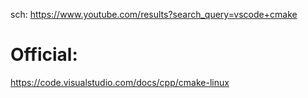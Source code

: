 sch: https://www.youtube.com/results?search_query=vscode+cmake

# Official:
https://code.visualstudio.com/docs/cpp/cmake-linux
